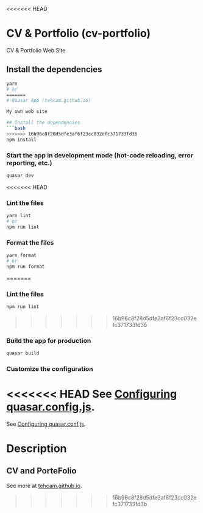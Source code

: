 <<<<<<< HEAD
# CV & Portfolio (cv-portfolio)

CV & Portfolio Web Site

## Install the dependencies
```bash
yarn
# or
=======
# Quasar App (tehcam.github.io)

My own web site

## Install the dependencies
```bash
>>>>>>> 16b96c8f28d5dfe3af6f23cc032efc371733fd3b
npm install
```

### Start the app in development mode (hot-code reloading, error reporting, etc.)
```bash
quasar dev
```

<<<<<<< HEAD

### Lint the files
```bash
yarn lint
# or
npm run lint
```


### Format the files
```bash
yarn format
# or
npm run format
```



=======
### Lint the files
```bash
npm run lint
```

>>>>>>> 16b96c8f28d5dfe3af6f23cc032efc371733fd3b
### Build the app for production
```bash
quasar build
```

### Customize the configuration
<<<<<<< HEAD
See [Configuring quasar.config.js](https://v2.quasar.dev/quasar-cli-webpack/quasar-config-js).
=======
See [Configuring quasar.conf.js](https://v2.quasar.dev/quasar-cli/quasar-conf-js).

# Description

## CV and PorteFolio 
See more at [tehcam.github.io](https://tehcam.github.io).
>>>>>>> 16b96c8f28d5dfe3af6f23cc032efc371733fd3b
